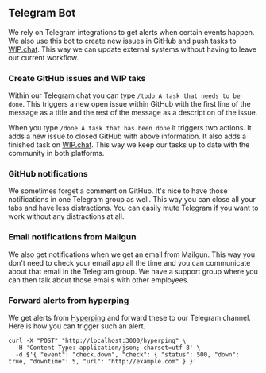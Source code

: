 ## Telegram Bot

We rely on Telegram integrations to get alerts when certain events happen. We also use this bot to create new issues in GitHub and push tasks to [WIP.chat](https://wip.chat/). This way we can update external systems without having to leave our current workflow.

### Create GitHub issues and WIP taks

Within our Telegram chat you can type `/todo A task that needs to be done`. This triggers a new open issue within GitHub with the first line of the message as a title and the rest of the message as a description of the issue.

When you type `/done A task that has been done` it triggers two actions. It adds a new issue to closed GitHub with above information. It also adds a finished task on [WIP.chat](https://wip.chat/). This way we keep our tasks up to date with the community in both platforms.

### GitHub notifications

We sometimes forget a comment on GitHub. It's nice to have those notifications in one Telegram group as well. This way you can close all your tabs and have less distractions. You can easily mute Telegram if you want to work without any distractions at all.

### Email notifications from Mailgun

We also get notifications when we get an email from Mailgun. This way you don't need to check your email app all the time and you can communicate about that email in the Telegram group. We have a support group where you can then talk about those emails with other employees.

### Forward alerts from hyperping

We get alerts from [Hyperping](https://hyperping.io/) and forward these to our Telegram channel. Here is how you can trigger such an alert.

```
curl -X "POST" "http://localhost:3000/hyperping" \
  -H 'Content-Type: application/json; charset=utf-8' \
  -d $'{ "event": "check.down", "check": { "status": 500, "down": true, "downtime": 5, "url": "http://example.com" } }'
```
